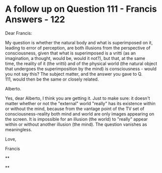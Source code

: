 # A follow up on Question 111 - Francis Answers - 122

Dear Francis:

My question is whether the natural body and what is superimposed on it, leading to error of perception,&nbsp;are both illusions from the perspective of consciousness, given that&nbsp;what is superimposed is a vritti (as an imagination, a thought,&nbsp;would be, would it not?),&nbsp;but that, at the same time,&nbsp;the reality of it (the vritti) and of the physical world (the natural object that undergoes&nbsp;the superimposition by the mind) is consciousness - would you not say this? The subject matter, and the answer you gave to Q. 111,&nbsp;would then be the same or closely related.&nbsp;

Alberto.

Yes, dear Alberto, I think you are getting it. Just to make sure: it doesn't matter whether or not the &quot;external&quot; world &quot;really&quot; has its existence within or without the mind, because from the vantage point of the TV set of consciousness-reality both mind and world are only images appearing on the screen. It is impossible for an illusion (the world) to &quot;really&quot; appear within or without another illusion (the mind). The question vanishes as meaningless.

Love,

Francis

**  

** 

